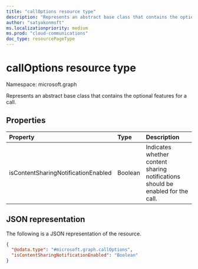 ```yaml
---
title: "callOptions resource type"
description: "Represents an abstract base class that contains the optional features for a call."
author: "satyakonmsft"
ms.localizationpriority: medium
ms.prod: "cloud-communications"
doc_type: resourcePageType
---
```


# callOptions resource type

Namespace: microsoft.graph

Represents an abstract base class that contains the optional features for a call.

## Properties

| Property                            | Type    | Description                                                                     |
|:------------------------------------|:--------|:--------------------------------------------------------------------------------|
| isContentSharingNotificationEnabled | Boolean | Indicates whether content sharing notifications should be enabled for the call. |

## JSON representation

The following is a JSON representation of the resource.
<!-- {
  "blockType": "resource",
  "@odata.type": "microsoft.graph.callOptions"
}
-->
``` json
{
  "@odata.type": "#microsoft.graph.callOptions",
  "isContentSharingNotificationEnabled": "Boolean"
}
```
